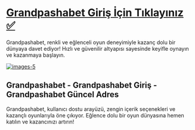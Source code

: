 <h1><a href="https://cutt.ly/GrandSosyal">Grandpashabet Giriş İçin Tıklayınız ✅</a></h1>
<p>Grandpashabet, renkli ve eğlenceli oyun deneyimiyle kazanç dolu bir dünyaya davet ediyor! Hızlı ve güvenilir altyapısı sayesinde keyifle oynayın ve kazanmaya başlayın.</p>







<a href="https://cutt.ly/GrandSosyal">
    <img src="https://i.ibb.co/Qjk1tFZ/images-5.png" alt="images-5" border="0">
</a>







<h2>Grandpashabet - Grandpashabet Giriş - Grandpashabet Güncel Adres</h2>
<p>Grandpashabet, kullanıcı dostu arayüzü, zengin içerik seçenekleri ve kazançlı oyunlarıyla öne çıkıyor. Eğlence dolu bir oyun dünyasına hemen katılın ve kazancınızı artırın!</p>
